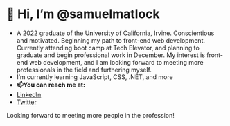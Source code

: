 # 👋 Hi, I’m @samuelmatlock
- A 2022 graduate of the University of California, Irvine. Conscientious and motivated. Beginning my path to front-end web development. Currently attending boot camp at Tech Elevator, and planning to graduate and begin professional work in December. My interest is front-end web development, and I am looking forward to meeting more professionals in the field and furthering myself.
- I’m currently learning JavaScript, CSS, .NET, and more
- **📫You can reach me at:**
- [LinkedIn](linkedin.com/in/samuelmatlock/)
- [Twitter](twitter.com/samuelmatlock)

Looking forward to meeting more people in the profession!
